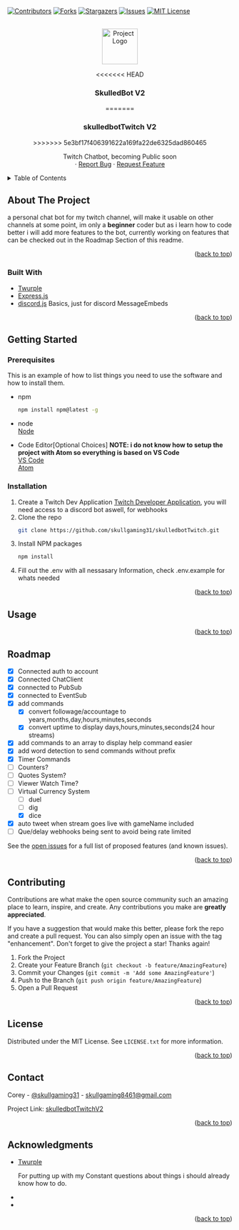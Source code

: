 <div id="top"></div>
<!--
*** Thanks for checking out the Best-README-Template. If you have a suggestion
*** that would make this better, please fork the repo and create a pull request
*** or simply open an issue with the tag "enhancement".
*** Don't forget to give the project a star!
*** Thanks again! Now go create something AMAZING! :D
-->

<!-- PROJECT SHIELDS -->
<!--
*** I'm using markdown "reference style" links for readability.
*** Reference links are enclosed in brackets [ ] instead of parentheses ( ).
*** See the bottom of this document for the declaration of the reference variables
*** for contributors-url, forks-url, etc. This is an optional, concise syntax you may use.
*** https://www.markdownguide.org/basic-syntax/#reference-style-links
-->
[![Contributors][contributors-shield]][contributors-url]
[![Forks][forks-shield]][forks-url]
[![Stargazers][stars-shield]][stars-url]
[![Issues][issues-shield]][issues-url]
[![MIT License][license-shield]][license-url]

<!-- PROJECT LOGO -->
<br />
<div align="center">
  <a href="https://github.com/skullgaming31/skulledbot">
    <img src="./assets/images/skulledbot.png" alt="Project Logo" width="80" height="80">
  </a>

<<<<<<< HEAD
<h3 align="center">SkulledBot V2</h3>
=======
<h3 align="center">skulledbotTwitch V2</h3>
>>>>>>> 5e3bf17f406391622a169fa22de6325dad860465

  <p align="center">
    Twitch Chatbot, becoming Public soon<br>
    ·
    <a href="https://github.com/skullgaming31/skulledbotTwitch/issues">Report Bug</a>
    ·
    <a href="https://github.com/skullgaming31/skulledbotTwitch/issues">Request Feature</a>
  </p>
</div>

<!-- TABLE OF CONTENTS -->
<details>
  <summary>Table of Contents</summary>
  <ol>
    <li>
      <a href="#about-the-project">About The Project</a>
      <ul>
        <li><a href="#built-with">Built With</a></li>
      </ul>
    </li>
    <li>
      <a href="#getting-started">Getting Started</a>
      <ul>
        <li><a href="#prerequisites">Prerequisites</a></li>
        <li><a href="#installation">Installation</a></li>
      </ul>
    </li>
    <li><a href="#usage">Usage</a></li>
    <li><a href="#roadmap">Roadmap</a></li>
    <li><a href="#contributing">Contributing</a></li>
    <li><a href="#license">License</a></li>
    <li><a href="#contact">Contact</a></li>
    <li><a href="#acknowledgments">Acknowledgments</a></li>
  </ol>
</details>

<!-- ABOUT THE PROJECT -->
## About The Project

<!-- [![Product Name Screen Shot][product-screenshot]](https://example.com) -->

a personal chat bot for my twitch channel, will make it usable on other channels at some point, im only a <strong>beginner</strong> coder but as i learn how to code better i will add more features to the bot, currently working on features that can be checked out in the Roadmap Section of this readme.

<p align="right">(<a href="#top">back to top</a>)</p>

### Built With

* [Twurple](https://twurple.js.org/)
* [Express.js](https://expressjs.com/)
* [discord.js](https://discord.js.org/) Basics, just for discord MessageEmbeds

<p align="right">(<a href="#top">back to top</a>)</p>

<!-- GETTING STARTED -->
## Getting Started

<!-- This is an example of how you may give instructions on setting up your project locally.
To get a local copy up and running follow these simple example steps. -->

### Prerequisites

This is an example of how to list things you need to use the software and how to install them.
* npm
  ```sh
  npm install npm@latest -g
  ```
* node<br>
  [Node](https://nodejs.org)
  
* Code Editor[Optional Choices] <strong>NOTE: i do not know how to setup the project with Atom so everything is based on VS Code</strong><br>
  [VS Code](https://code.visualstudio.com)<br>
  [Atom](https://atom.io)<br>

### Installation

1. Create a Twitch Dev Application [Twitch Developer Application](https://dev.twitch.tv/console), you will need access to a discord bot aswell, for webhooks
2. Clone the repo
   ```sh
   git clone https://github.com/skullgaming31/skulledbotTwitch.git
   ```
3. Install NPM packages
   ```sh
   npm install
   ```
4. Fill out the .env with all nessasary Information, check .env.example for whats needed

<p align="right">(<a href="#top">back to top</a>)</p>

<!-- USAGE EXAMPLES -->
## Usage

<p align="right">(<a href="#top">back to top</a>)</p>

<!-- ROADMAP -->
## Roadmap

* [x] Connected auth to account
* [x] Connected ChatClient
* [x] connected to PubSub
* [x] connected to EventSub
* [x] add commands
  * [x] convert followage/accountage to years,months,day,hours,minutes,seconds
  * [x] convert uptime to display days,hours,minutes,seconds(24 hour streams)
* [x] add commands to an array to display help command easier
* [x] add word detection to send commands without prefix
* [x] Timer Commands
* [ ] Counters?
* [ ] Quotes System?
* [ ] Viewer Watch Time?
* [ ] Virtual Currency System
  * [ ] duel
  * [ ] dig
  * [x] dice
* [x] auto tweet when stream goes live with gameName included
* [ ] Que/delay webhooks being sent to avoid being rate limited

See the [open issues](https://github.com/skullgaming31/skulledbotTwitch/issues) for a full list of proposed features (and known issues).

<p align="right">(<a href="#top">back to top</a>)</p>

<!-- CONTRIBUTING -->
## Contributing

Contributions are what make the open source community such an amazing place to learn, inspire, and create. Any contributions you make are **greatly appreciated**.

If you have a suggestion that would make this better, please fork the repo and create a pull request. You can also simply open an issue with the tag "enhancement".
Don't forget to give the project a star! Thanks again!

1. Fork the Project
2. Create your Feature Branch (`git checkout -b feature/AmazingFeature`)
3. Commit your Changes (`git commit -m 'Add some AmazingFeature'`)
4. Push to the Branch (`git push origin feature/AmazingFeature`)
5. Open a Pull Request

<p align="right">(<a href="#top">back to top</a>)</p>

<!-- LICENSE -->
## License

Distributed under the MIT License. See `LICENSE.txt` for more information.

<p align="right">(<a href="#top">back to top</a>)</p>

<!-- CONTACT -->
## Contact

Corey - [@skullgaming31](https://twitter.com/skullgaming31) - skullgaming8461@gmail.com

Project Link: [skulledbotTwitchV2](https://github.com/skullgaming31/skulledbotTwitch)

<p align="right">(<a href="#top">back to top</a>)</p>

<!-- ACKNOWLEDGMENTS -->
## Acknowledgments

* [Twurple](https://twurple.js.org/) <p>For putting up with my Constant questions about things i should already know how to do.</p>
* []()
* []()

<p align="right">(<a href="#top">back to top</a>)</p>

<!-- MARKDOWN LINKS & IMAGES -->
<!-- https://www.markdownguide.org/basic-syntax/#reference-style-links -->
[contributors-shield]: https://img.shields.io/github/contributors/SkullGaming31/skulledbotTwitch.svg?style=for-the-badge
[contributors-url]: https://github.com/SkullGaming31/skullbotTwitch/graphs/contributors
[forks-shield]: https://img.shields.io/github/forks/SkullGaming31/skulledbotTwitch.svg?style=for-the-badge
[forks-url]: https://github.com/SkullGaming31/skulledbotTwitch/network/members
[stars-shield]: https://img.shields.io/github/stars/SkullGaming31/skulledbotTwitch.svg?style=for-the-badge
[stars-url]: https://github.com/SkullGaming31/skulledbotTwitch/stargazers
[issues-shield]: https://img.shields.io/github/issues/SkullGaming31/skulledbotTwitch.svg?style=for-the-badge
[issues-url]: https://github.com/SkullGaming31/skulledbotTwitch/issues
[license-shield]: https://img.shields.io/github/license/SkullGaming31/skulledbotTwitch.svg?style=for-the-badge
[license-url]: https://github.com/SkullGaming31/skulledbotTwitch/blob/master/LICENSE
[product-screenshot]: images/screenshot.png

<!--
Here are some ideas to get you started:

- 🔭 I’m currently working on ...
- 🌱 I’m currently learning ...
- 👯 I’m looking to collaborate on ...
- 🤔 I’m looking for help with ...
- 💬 Ask me about ...
- 📫 How to reach me: ...
- 😄 Pronouns: ...
- ⚡ Fun fact: ...
-->
